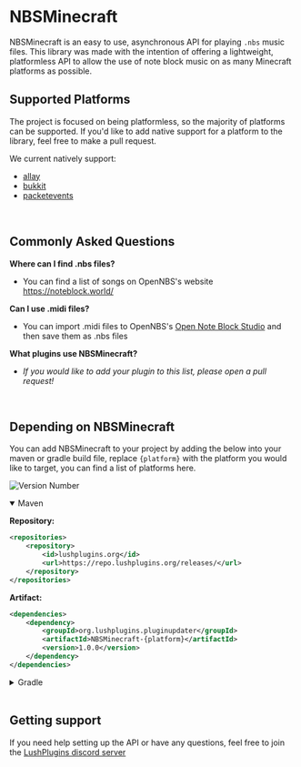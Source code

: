 # NBSMinecraft
NBSMinecraft is an easy to use, asynchronous API for playing `.nbs` music files. This library was made with the intention of offering a lightweight, platformless API to allow the use of note block music on as many Minecraft platforms as possible.

## Supported Platforms
The project is focused on being platformless, so the majority of platforms can be supported. If you'd like to add native support for a platform to the library, feel free to make a pull request.

We current natively support:
- [allay](https://github.com/AllayMC/Allay)
- [bukkit](https://dev.bukkit.org/)
- [packetevents](https://github.com/retrooper/packetevents)

<br>

## Commonly Asked Questions
**Where can I find .nbs files?**
- You can find a list of songs on OpenNBS's website https://noteblock.world/

**Can I use .midi files?**
- You can import .midi files to OpenNBS's [Open Note Block Studio](https://opennbs.org/) and then save them as .nbs files

**What plugins use NBSMinecraft?**
- *If you would like to add your plugin to this list, please open a pull request!*

<br>

## Depending on NBSMinecraft
You can add NBSMinecraft to your project by adding the below into your maven or gradle build file, replace `{platform}` with the platform you would like to target, you can find a list of platforms here.

![Version Number](https://repo.lushplugins.org/api/badge/latest/releases/org/lushplugins/pluginupdater/NBSMinecraft-api?color=40c14a&name=Latest)

<details open>
<summary>Maven</summary>

**Repository:**
```xml
<repositories>
    <repository>
        <id>lushplugins.org</id>
        <url>https://repo.lushplugins.org/releases/</url>
    </repository>
</repositories>
```
**Artifact:**
```xml
<dependencies>
    <dependency>
        <groupId>org.lushplugins.pluginupdater</groupId>
        <artifactId>NBSMinecraft-{platform}</artifactId>
        <version>1.0.0</version>
    </dependency>
</dependencies>
```
</details>

<details>
<summary>Gradle</summary>

**Repository:**
```gradle
repositories {
    mavenCentral()
    maven { url = "https://repo.lushplugins.org/releases/" }
}
```
**Artifact:**
```gradle
dependencies {
    compileOnly "org.lushplugins.pluginupdater:NBSMinecraft-{platform}:1.0.0"
}
```
</details>

<br>

## Getting support
If you need help setting up the API or have any questions, feel free to join the [LushPlugins discord server](https://discord.gg/mbPxvAxP3m)
